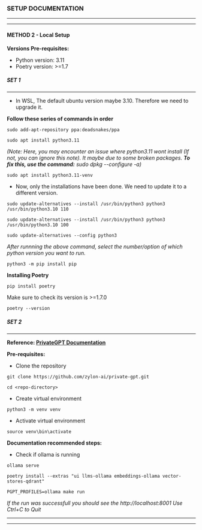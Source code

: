 ### **SETUP DOCUMENTATION**

--------------------------
--------------------------

#### **METHOD 2 - Local Setup**

**Versions Pre-requisites:**
- Python version: 3.11
- Poetry version: >=1.7

##### **SET 1**
--------------------------

- In WSL, The default ubuntu version maybe 3.10. Therefore we need to upgrade it.

**Follow these series of commands in order**

```
sudo add-apt-repository ppa:deadsnakes/ppa
```

```
sudo apt install python3.11
```
*(Note: Here, you may encounter an issue where python3.11 wont install (If not, you can ignore this note). It maybe due to some broken packages. **To fix this, use the command:** sudo dpkg --configure -a)*

```
sudo apt install python3.11-venv
```

- Now, only the installations have been done. We need to update it to a different version.

```
sudo update-alternatives --install /usr/bin/python3 python3 /usr/bin/python3.10 110
```

```
sudo update-alternatives --install /usr/bin/python3 python3 /usr/bin/python3.10 100
```

```
sudo update-alternatives --config python3
```

*After runnning the above command, select the number/option of which python version you want to run.*

```
python3 -m pip install pip
```

**Installing Poetry**

```
pip install poetry
```

Make sure to check its version is >=1.7.0

```
poetry --version
```


##### **SET 2**
--------------------------

**Reference: [PrivateGPT Documentation](https://docs.privategpt.dev/installation/getting-started/installation#local-ollama-powered-setup---recommended)**


**Pre-requisites:**

- Clone the repository

```
git clone https://github.com/zylon-ai/private-gpt.git
```

```
cd <repo-directory>
```

- Create virtual environment

```
python3 -m venv venv
```

- Activate virtual environment

```
source venv\bin\activate
```

**Documentation recommended steps:**

- Check if ollama is running

```
ollama serve
```

```
poetry install --extras "ui llms-ollama embeddings-ollama vector-stores-qdrant"
```

```
PGPT_PROFILES=ollama make run
```

*If the run was successfull you should see the http://localhost:8001*
*Use Ctrl+C to Quit*

--------------------------
--------------------------